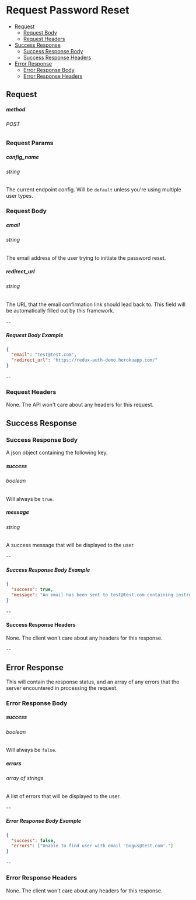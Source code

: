 # Request Password Reset

* [Request](#request)
  * [Request Body](#request-body)
  * [Request Headers](#request-headers)
* [Success Response](#success-response)
  * [Success Response Body](#success-response-body)
  * [Success Response Headers](#success-response-headers)
* [Error Response](#error-response)
  * [Error Response Body](#error-response-body)
  * [Error Response Headers](#error-response-headers)

## Request

##### method
###### POST

### Request Params

##### config_name
###### string
The current endpoint config. Will be `default` unless you're using multiple user types.

### Request Body

##### email
###### string
The email address of the user trying to initiate the password reset.

##### redirect_url
###### string
The URL that the email confirmation link should lead back to. This field will be automatically filled out by this framework.

--

##### Request Body Example

~~~json
{
  "email": "test@test.com",
  "redirect_url": "https://redux-auth-demo.herokuapp.com/"
}
~~~

--

### Request Headers

None. The API won't care about any headers for this request.

## Success Response

### Success Response Body

A json object containing the following key.

##### success
###### boolean
Will always be `true`.

##### message
###### string
A success message that will be displayed to the user.

--

##### Success Response Body Example

~~~json
{
  "success": true,
  "message": "An email has been sent to test@test.com containing instructions for resetting your password."
}
~~~

--

#### Success Response Headers
None. The client won't care about any headers for this response.

--

## Error Response
This will contain the response status, and an array of any errors that the server encountered in processing the request.

### Error Response Body

##### success
###### boolean
Will always be `false`.

##### errors
###### array of strings

A list of errors that will be displayed to the user.

--

##### Error Response Body Example
~~~json
{
  "success": false,
  "errors": ["Unable to find user with email 'bogus@test.com'."]
}
~~~

--

### Error Response Headers
None. The client won't care about any headers for this response.
